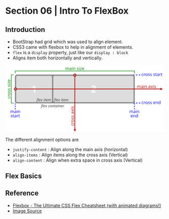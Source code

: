 # Section 06 | Intro To FlexBox #

## Introduction ##
* BootStrap had grid which was used to align element.
* CSS3 came with flexbox to help in alignment of elements.
* `flex` is a `display` property, just like our `display : block`
* Aligns item both horizontally and vertically.

![An illustration of the various directions and sizing terms as applied to a row flex container.](img/flex-direction-terms.svg "Logo")

The different alignment options are

* `justify-content` : Align along the main axis (horizontal)
* `align-items` : Align items along the cross axis (Vertical)
* `align-content` : Align when extra space in cross axis (Vertical)


## Flex Basics ##


## Reference ##
* [Flexbox - The Ultimate CSS Flex Cheatsheet (with animated diagrams!)](https://www.freecodecamp.org/news/flexbox-the-ultimate-css-flex-cheatsheet/)
* [Image Source ](https://www.w3.org/TR/css-flexbox-1/)
